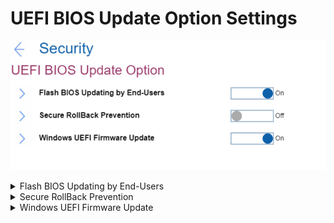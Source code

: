 # UEFI BIOS Update Option Settings #

![](./img/uefibiosupdate.png)

<details><summary>Flash BIOS Updating by End-Users</summary>

One of 2 possible states:

1.	Off - entering supervisor password is required to update UEFI BIOS when Supervisor password is installed.
2.	**On** – UEFI BIOS can be updated without entering supervisor password. Default.

| WMI Setting name | Values | Locked by SVP | AMD/Intel |
|:---|:---|:---|:---|
| BIOSUpdateByEndUsers | Disable, Enable | Yes | Both |

</details>

<details><summary>Secure RollBack Prevention</summary>

One of 2 possible states:

1.	Off – allow flashing to older version of UEFI BIOS. Default, if ‘OS Optimized Defaults’ has value ‘Off’.
2.	On – prevent flashing to older version of UEFI BIOS. Default, if ‘OS Optimized Defaults’ has value ‘On’.

| WMI Setting name | Values | Locked by SVP | AMD/Intel |
|:---|:---|:---|:---|
| SecureRollBackPrevention | Disable, Enable | Yes | Both |

</details>

<details><summary>Windows UEFI Firmware Update</summary>

One of 2 possible options:

1.	**On** – allow Windows UEFI Firmware Update. Default.
2.	Off – BIOS will skip Windows UEFI Firmware Update.

| WMI Setting name | Values | Locked by SVP | AMD/Intel |
|:---|:---|:---|:---|
| WindowsUEFIFirmwareUpdate | Disable, Enable | Yes | Both |

</details>
